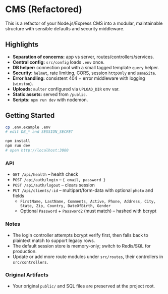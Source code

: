 # CMS (Refactored)

This is a refactor of your Node.js/Express CMS into a modular, maintainable structure with sensible defaults and security middleware.

## Highlights

- **Separation of concerns:** app vs server, routes/controllers/services.
- **Central config:** `src/config` loads `.env` once.
- **DB helper:** connection pool with a small tagged template `query` helper.
- **Security:** `helmet`, rate limiting, CORS, session `httpOnly` and `sameSite`.
- **Error handling:** consistent 404 + error middleware with logging (`winston`).
- **Uploads:** `multer` configured via `UPLOAD_DIR` env var.
- **Static assets:** served from `/public`.
- **Scripts:** `npm run dev` with nodemon.

## Getting Started

```bash
cp .env.example .env
# edit DB_* and SESSION_SECRET

npm install
npm run dev
# open http://localhost:3000
```

### API

- `GET /api/health` – health check
- `POST /api/auth/login` – `{ email, password }`
- `POST /api/auth/logout` – clears session
- `PUT /api/clients/:id` – multipart/form-data with optional `photo` and fields
  - `FirstName, LastName, Comments, Active, Phone, Address, City, State, Zip, Country, DateOfBirth, Gender`
  - Optional `Password` + `Password2` (must match) – hashed with bcrypt

### Notes

- The login controller attempts bcrypt verify first, then falls back to plaintext match to support legacy rows.
- The default session store is memory-only; switch to Redis/SQL for production.
- Update or add more route modules under `src/routes`, their controllers in `src/controllers`.

### Original Artifacts

- Your original `public/` and SQL files are preserved at the project root.